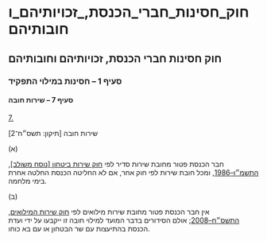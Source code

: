 # חוק_חסינות_חברי_הכנסת,_זכויותיהם_וחובותיהם

## חוק חסינות חברי הכנסת, זכויותיהם וחובותיהם

### סעיף 1 – חסינות במילוי התפקיד

#### סעיף 7 – שירות חובה

[7.](https://he.wikisource.org/wiki/חוק_חסינות_חברי_הכנסת,_זכויותיהם_וחובותיהם#s_yp_7)

שירות חובה [תיקון: תשס״ח־2]

(א)

חבר הכנסת פטור מחובת שירות סדיר לפי [חוק שירות ביטחון [נוסח משולב], התשמ״ו–1986](https://he.wikisource.org/wiki/חוק_שירות_ביטחון "חוק שירות ביטחון"), ומכל חובת שירות לפי חוק אחר, אם לא החליטה הכנסת החלטה אחרת בימי מלחמה.

(ב)

אין חבר הכנסת פטור מחובת שירות מילואים לפי [חוק שירות המילואים, התשס״ח–2008](https://he.wikisource.org/wiki/חוק_שירות_המילואים "חוק שירות המילואים"); אולם הסידורים בדבר המועד למילוי חובה זו ייקבעו על ידי ועדת הכנסת בהתיעצות עם שר הבטחון או עם בא כוחו.